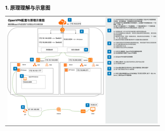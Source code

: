 ### 1. 原理理解与示意图
<table><tr><td>
<img src="../../images/2.1_OpenVPN配置与原理示意图.drawio.png" />
</td></tr></table>
